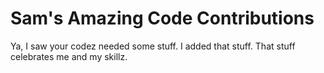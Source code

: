 # Sam's Amazing Code Contributions

Ya, I saw your codez needed some stuff. I added that stuff. That stuff celebrates me and my skillz.
